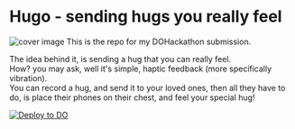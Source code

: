 # Hugo - sending hugs you really feel
![cover image](https://user-images.githubusercontent.com/54114237/104050144-d3a7fc00-51ee-11eb-8178-e98d40c7e0f7.png)
This is the repo for my DOHackathon submission.

The idea behind it, is sending a hug that you can really feel. <br>
How? you may ask, well it's simple, haptic feedback (more specifically vibration). <br>
You can record a hug, and send it to your loved ones, then all they have to do, is place their phones on their chest, and feel your special hug!

[![Deploy to DO](https://mp-assets1.sfo2.digitaloceanspaces.com/deploy-to-do/do-btn-blue.svg)](https://cloud.digitalocean.com/apps/new?repo=https://github.com/ToastedWaffle/hugo/tree/main)